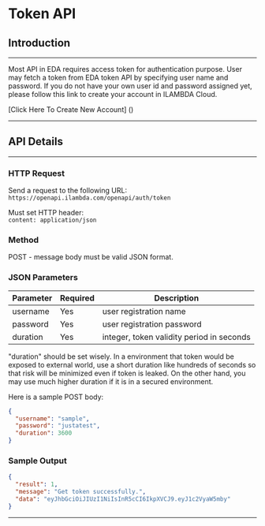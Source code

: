 # Token API

## **Introduction**

----
Most API in EDA requires access token for authentication purpose. User may fetch a token from EDA token API by specifying user name and password.
If you do not have your own user id and password assigned yet, please follow this link to create your account in ILAMBDA Cloud.

[Click Here To Create New Account] ()

----
## **API Details**

----

### **HTTP Request**
Send a request to the following URL:
`https://openapi.ilambda.com/openapi/auth/token`

Must set HTTP header:  
`content: application/json`

### **Method**
POST - message body must be valid JSON format.

### **JSON Parameters**

Parameter    |   Required    | Description
------------ | ------------- | ------------
username | Yes  | user registration name
password | Yes  | user registration password
duration | Yes  | integer, token validity period in seconds

"duration" should be set wisely. In a environment that token would be exposed to external world, use a short duration like hundreds of seconds so that risk will be minimized even if token is leaked.
On the other hand, you may use much higher duration if it is in a secured environment.

Here is a sample POST body:
```json
{
  "username": "sample",
  "password": "justatest",
  "duration": 3600
}
```

### **Sample Output**

```json
{
  "result": 1,
  "message": "Get token successfully.",
  "data": "eyJhbGciOiJIUzI1NiIsInR5cCI6IkpXVCJ9.eyJ1c2VyaW5mby"
}
```

----
